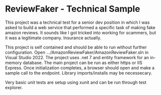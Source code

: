# ReviewFaker - Technical Sample

This project was a technical test for a senior dev position in which I was asked to build a web service that performed a specific task of making fake amazon reviews. It sounds like I got tricked into working for scammers, but it was a legitimate company. Insurance actually.

This project is self contained and should be able to run without further configuration. Open .../AmazonReviewFaker/AmazonReviewFaker.sln in Visual Studio 2022. The project uses .net 7 and entity framework for an in-memory database. The main project can be run as either https or IIS Express. Once initialization completes, a browser should open and make a sample call to the endpoint. Library imports/installs may be necessecary.

Very basic unit tests are setup using xunit and can be run through test explorer.
